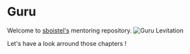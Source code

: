# Guru

Welcome to [sboistel's](https://github.com/sboistel) mentoring repository.
![Guru Levitation](https://upload.wikimedia.org/wikipedia/commons/thumb/3/38/Thegnu.png/180px-Thegnu.png)

Let's have a look arround those chapters !

